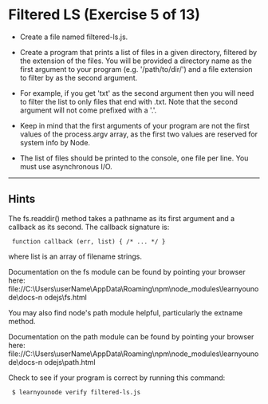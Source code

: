 # Filtered LS (Exercise 5 of 13)

- Create a file named filtered-ls.js.

- Create a program that prints a list of files in a given directory, filtered by the extension of the files. You will be provided a directory name as the first argument to your program (e.g. '/path/to/dir/') and a file extension to filter by as the second argument.

- For example, if you get 'txt' as the second argument then you will need to filter the list to only files that end with .txt. Note that the second argument will not come prefixed with a '.'.

- Keep in mind that the first arguments of your program are not the first values of the process.argv array, as the first two values are reserved for system info by Node.

- The list of files should be printed to the console, one file per line. You must use asynchronous I/O.

---

## Hints

  The fs.readdir() method takes a pathname as its first argument and a
  callback as its second. The callback signature is:

     function callback (err, list) { /* ... */ }

  where list is an array of filename strings.

  Documentation on the fs module can be found by pointing your browser here:
  file://C:\Users\userName\AppData\Roaming\npm\node_modules\learnyounode\docs-n
  odejs\fs.html

  You may also find node's path module helpful, particularly the extname  
  method.

  Documentation on the path module can be found by pointing your browser  
  here:
  file://C:\Users\userName\AppData\Roaming\npm\node_modules\learnyounode\docs-n
  odejs\path.html

  Check to see if your program is correct by running this command:

     $ learnyounode verify filtered-ls.js